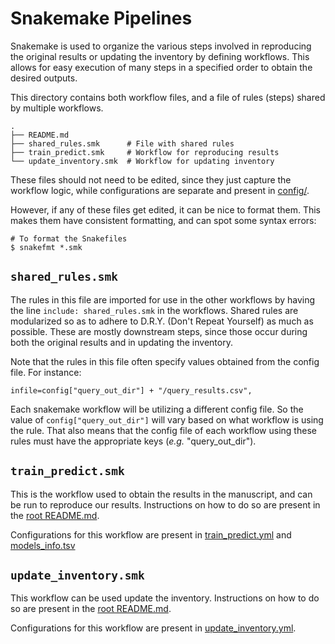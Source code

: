 # Snakemake Pipelines

Snakemake is used to organize the various steps involved in reproducing the original results or updating the inventory by defining workflows. This allows for easy execution of many steps in a specified order to obtain the desired outputs.

This directory contains both workflow files, and a file of rules (steps) shared by multiple workflows.

```
.
├── README.md
├── shared_rules.smk      # File with shared rules
├── train_predict.smk     # Workflow for reproducing results
└── update_inventory.smk  # Workflow for updating inventory
```

These files should not need to be edited, since they just capture the workflow logic, while configurations are separate and present in [config/](../config/). 

However, if any of these files get edited, it can be nice to format them. This makes them have consistent formatting, and can spot some syntax errors:

```
# To format the Snakefiles
$ snakefmt *.smk
```


## `shared_rules.smk`

The rules in this file are imported for use in the other workflows by having the line `include: shared_rules.smk` in the workflows. Shared rules are modularized so as to adhere to D.R.Y. (Don't Repeat Yourself) as much as possible. These are mostly downstream steps, since those occur during both the original results and in updating the inventory.

Note that the rules in this file often specify values obtained from the config file. For instance:

```
infile=config["query_out_dir"] + "/query_results.csv",
```

Each snakemake workflow will be utilizing a different config file. So the value of `config["query_out_dir"]` will vary based on what workflow is using the rule. That also means that the config file of each workflow using these rules must have the appropriate keys (*e.g.* "query_out_dir").

## `train_predict.smk`

This is the workflow used to obtain the results in the manuscript, and can be run to reproduce our results. Instructions on how to do so are present in the [root README.md](../README.md).

Configurations for this workflow are present in [train_predict.yml](../config/train_predict.yml) and [models_info.tsv](../config/models_info.tsv)

## `update_inventory.smk`

This workflow can be used update the inventory. Instructions on how to do so are present in the [root README.md](../README.md).

Configurations for this workflow are present in [update_inventory.yml](../config/update_inventory.yml).